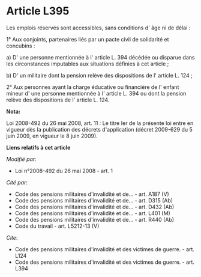 # Article L395

Les emplois réservés sont accessibles, sans conditions d' âge ni de délai : 

1° Aux conjoints, partenaires liés par un pacte civil de solidarité et concubins : 

a) D' une personne mentionnée à l' article L. 394 décédée ou disparue dans les circonstances imputables aux situations
définies à cet article ; 

b) D' un militaire dont la pension relève des dispositions de l' article L. 124 ; 

2° Aux personnes ayant la charge éducative ou financière de l' enfant mineur d' une personne mentionnée à l' article L. 394
ou dont la pension relève des dispositions de l' article L. 124.

**Nota:**

Loi 2008-492 du 26 mai 2008, art. 11 : Le titre Ier de la présente loi entre en vigueur dès la publication des décrets
d'application (décret 2009-629 du 5 juin 2009, en vigueur le 8 juin 2009).

**Liens relatifs à cet article**

_Modifié par_:

  - Loi n°2008-492 du 26 mai 2008 - art. 1

_Cité par_:

  - Code des pensions militaires d'invalidité et de... - art. A187 (V)
  - Code des pensions militaires d'invalidité et de... - art. D315 (Ab)
  - Code des pensions militaires d'invalidité et de... - art. D432 (Ab)
  - Code des pensions militaires d'invalidité et de... - art. L401 (M)
  - Code des pensions militaires d'invalidité et de... - art. R440 (Ab)
  - Code du travail - art. L5212-13 (V)

_Cite_:

  - Code des pensions militaires d'invalidité et des victimes de guerre. - art. L124
  - Code des pensions militaires d'invalidité et des victimes de guerre. - art. L394
